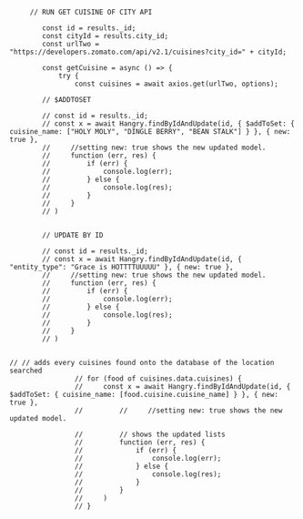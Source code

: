          // RUN GET CUISINE OF CITY API

            const id = results._id;
            const cityId = results.city_id;
            const urlTwo = "https://developers.zomato.com/api/v2.1/cuisines?city_id=" + cityId;

            const getCuisine = async () => {
                try {
                    const cuisines = await axios.get(urlTwo, options);
            
            // $ADDTOSET

            // const id = results._id;
            // const x = await Hangry.findByIdAndUpdate(id, { $addToSet: { cuisine_name: ["HOLY MOLY", "DINGLE BERRY", "BEAN STALK"] } }, { new: true },
            //     //setting new: true shows the new updated model.
            //     function (err, res) {
            //         if (err) {
            //             console.log(err);
            //         } else {
            //             console.log(res);
            //         }
            //     }
            // )


            // UPDATE BY ID

            // const id = results._id;
            // const x = await Hangry.findByIdAndUpdate(id, { "entity_type": "Grace is HOTTTTUUUUU" }, { new: true },
            //     //setting new: true shows the new updated model.
            //     function (err, res) {
            //         if (err) {
            //             console.log(err);
            //         } else {
            //             console.log(res);
            //         }
            //     }
            // )


    // // adds every cuisines found onto the database of the location searched
                    // for (food of cuisines.data.cuisines) {
                    //     const x = await Hangry.findByIdAndUpdate(id, { $addToSet: { cuisine_name: [food.cuisine.cuisine_name] } }, { new: true },
                    //         //     //setting new: true shows the new updated model.

                    //         // shows the updated lists
                    //         function (err, res) {
                    //             if (err) {
                    //                 console.log(err);
                    //             } else {
                    //                 console.log(res);
                    //             }
                    //         }
                    //     )
                    // }
